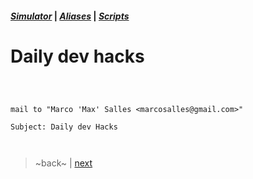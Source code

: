 #### *[Simulator](simulator/01.md#daily-dev-hacks)* | *[Aliases](aliases/01.md#daily-dev-hacks)* | *[Scripts](scripts/01.md#daily-dev-hacks)*

# Daily dev hacks

```shell



mail to "Marco 'Max' Salles <marcosalles@gmail.com>"

Subject: Daily dev Hacks



```

> ~back~ | [next](simulator/01.md#daily-dev-hacks)
